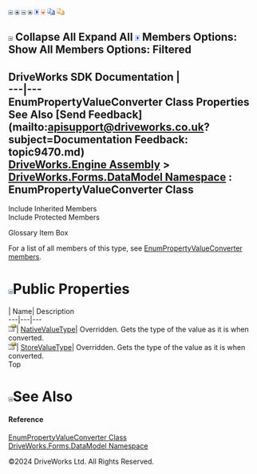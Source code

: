 ![](dotnetimages/collapse.gif) ![](dotnetimages/expand.gif) ![](dotnetimages/collapse.gif) ![](dotnetimages/expand.gif) ![](dotnetimages/drpdown.gif) ![](dotnetimages/drpdown_orange.gif) ![](dotnetimages/copycode.gif) ![](dotnetimages/copycodeHighlight.gif)

![](dotnetimages/collapse.gif) Collapse All Expand All ![](dotnetimages/drpdown.gif) Members Options: Show All  Members Options: Filtered   
---  
DriveWorks SDK Documentation  |   
---|---  
EnumPropertyValueConverter Class Properties   
See Also [Send Feedback](mailto:apisupport@driveworks.co.uk?subject=Documentation Feedback: topic9470.md)  
[DriveWorks.Engine Assembly](topic2156.md) > [DriveWorks.Forms.DataModel Namespace](topic9371.md) : EnumPropertyValueConverter Class  
---  
  
Include Inherited Members    
Include Protected Members    


Glossary Item Box

For a list of all members of this type, see [EnumPropertyValueConverter members](topic9471.md).

# ![](dotnetimages/collapse.gif)Public Properties

| Name| Description  
---|---|---  
![Public Property](dotnetimages/publicProperty.gif)| [NativeValueType](topic9479.md)| Overridden. Gets the type of the value as it is when converted.   
![Public Property](dotnetimages/publicProperty.gif)| [StoreValueType](topic9480.md)| Overridden. Gets the type of the value as it is when converted.   
Top

# ![](dotnetimages/collapse.gif)See Also

#### Reference

[EnumPropertyValueConverter Class](topic9470.md)   
[DriveWorks.Forms.DataModel Namespace](topic9371.md)

©2024 DriveWorks Ltd. All Rights Reserved.
